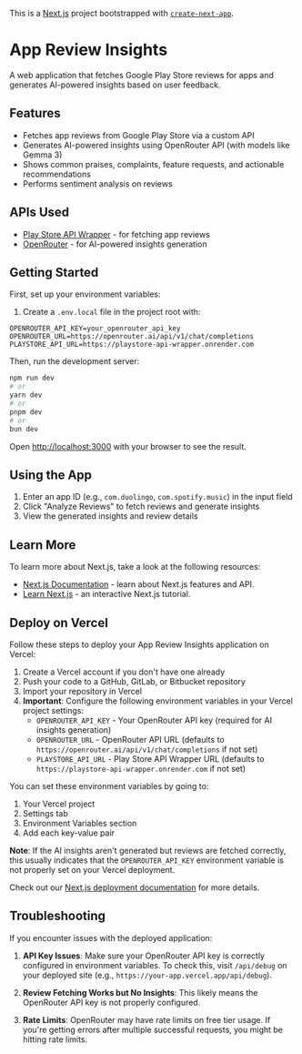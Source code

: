 This is a [Next.js](https://nextjs.org) project bootstrapped with [`create-next-app`](https://nextjs.org/docs/app/api-reference/cli/create-next-app).

# App Review Insights

A web application that fetches Google Play Store reviews for apps and generates AI-powered insights based on user feedback.

## Features

- Fetches app reviews from Google Play Store via a custom API
- Generates AI-powered insights using OpenRouter API (with models like Gemma 3)
- Shows common praises, complaints, feature requests, and actionable recommendations
- Performs sentiment analysis on reviews

## APIs Used

- [Play Store API Wrapper](https://playstore-api-wrapper.onrender.com/) - for fetching app reviews
- [OpenRouter](https://openrouter.ai/) - for AI-powered insights generation

## Getting Started

First, set up your environment variables:

1. Create a `.env.local` file in the project root with:
```
OPENROUTER_API_KEY=your_openrouter_api_key
OPENROUTER_URL=https://openrouter.ai/api/v1/chat/completions
PLAYSTORE_API_URL=https://playstore-api-wrapper.onrender.com
```

Then, run the development server:

```bash
npm run dev
# or
yarn dev
# or
pnpm dev
# or
bun dev
```

Open [http://localhost:3000](http://localhost:3000) with your browser to see the result.

## Using the App

1. Enter an app ID (e.g., `com.duolingo`, `com.spotify.music`) in the input field
2. Click "Analyze Reviews" to fetch reviews and generate insights
3. View the generated insights and review details

## Learn More

To learn more about Next.js, take a look at the following resources:

- [Next.js Documentation](https://nextjs.org/docs) - learn about Next.js features and API.
- [Learn Next.js](https://nextjs.org/learn) - an interactive Next.js tutorial.

## Deploy on Vercel

Follow these steps to deploy your App Review Insights application on Vercel:

1. Create a Vercel account if you don't have one already
2. Push your code to a GitHub, GitLab, or Bitbucket repository
3. Import your repository in Vercel
4. **Important**: Configure the following environment variables in your Vercel project settings:
   - `OPENROUTER_API_KEY` - Your OpenRouter API key (required for AI insights generation)
   - `OPENROUTER_URL` - OpenRouter API URL (defaults to `https://openrouter.ai/api/v1/chat/completions` if not set)
   - `PLAYSTORE_API_URL` - Play Store API Wrapper URL (defaults to `https://playstore-api-wrapper.onrender.com` if not set)

You can set these environment variables by going to:
1. Your Vercel project
2. Settings tab
3. Environment Variables section
4. Add each key-value pair

**Note**: If the AI insights aren't generated but reviews are fetched correctly, this usually indicates that the `OPENROUTER_API_KEY` environment variable is not properly set on your Vercel deployment.

Check out our [Next.js deployment documentation](https://nextjs.org/docs/app/building-your-application/deploying) for more details.

## Troubleshooting

If you encounter issues with the deployed application:

1. **API Key Issues**: Make sure your OpenRouter API key is correctly configured in environment variables.
   To check this, visit `/api/debug` on your deployed site (e.g., `https://your-app.vercel.app/api/debug`).

2. **Review Fetching Works but No Insights**: This likely means the OpenRouter API key is not properly configured.

3. **Rate Limits**: OpenRouter may have rate limits on free tier usage. If you're getting errors after multiple successful requests, you might be hitting rate limits.
